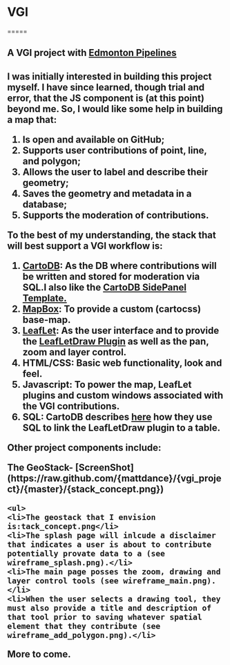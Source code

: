 <h1>VGI</h1>
=====

<h2>A VGI project with <a href="http://edmontonpipelines.org/">Edmonton Pipelines</a><h2>

<p>I was initially interested in building this project myself.  I have since learned, though trial and error, that the JS component is (at this point) beyond me.  So, I would like some help in building a map that:
<ol>
<li>Is open and available on GitHub;</li>
<li>Supports user contributions of point, line, and polygon;</li>
<li>Allows the user to label and describe their geometry;</li>
<li>Saves the geometry and metadata in a database;</li>
<li>Supports the moderation of contributions.</li>
</ol></p>

<p>To the best of my understanding, the stack that will best support a VGI workflow is:
<ol>
<li><a href="http://cartodb.com/">CartoDB</a>: As the DB where contributions will be written and stored for moderation via SQL.I also like the <a href="https://github.com/CartoDB/cartodb-publishing-templates">CartoDB SidePanel Template.</a></li>
<li><a href="https://www.mapbox.com/"> MapBox</a>: To provide a custom (cartocss) base-map.</li>
<li><a href="http://leafletjs.com/">LeafLet</a>: As the user interface and to provide the <a href="https://github.com/Leaflet/Leaflet.draw">LeafLetDraw Plugin</a> as well as the pan, zoom and layer control.</li>
<li>HTML/CSS: Basic web functionality, look and feel.</li>
<li>Javascript: To power the map, LeafLet plugins and custom windows associated with the VGI contributions.</li>
<li>SQL: CartoDB describes <a href="http://blog.cartodb.com/post/53510434258/read-and-write-to-cartodb-with-the-leaflet-draw-plugin"> here</a> how they use SQL to link the LeafLetDraw plugin to a table.
</ol>
</p>

<p>
	Other project components include:
</p>
<p>
The GeoStack-
[ScreenShot](https://raw.github.com/{mattdance}/{vgi_project}/{master}/{stack_concept.png})
	
	<ul>
	<li>The geostack that I envision is:tack_concept.png</li>
	<li>The splash page will inlcude a disclaimer that indicates a user is about to contribute potentially provate data to a (see wireframe_splash.png).</li>
	<li>The main page posses the zoom, drawing and layer control tools (see wireframe_main.png).</li>
	<li>When the user selects a drawing tool, they must also provide a title and description of that tool prior to saving whatever spatial element that they contribute (see wireframe_add_polygon.png).</li>

</p>





<p>
	More to come.
</p>
